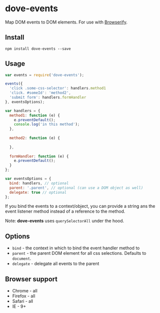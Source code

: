 # dove-events
 
Map DOM events to DOM elements. For use with [Browserify](http://browserify.org/).
 
## Install
 
```
npm install dove-events --save
```
 
## Usage
 
```js
var events = require('dove-events');

events({
  'click .some-css-selector': handlers.method1
  'click. #someId': 'method2',
  'submit form': handlers.formHandler
}, eventsOptions);

var handlers = {
  method1: function (e) {
    e.preventDefault();
    console.log('in this method');    
  },
  
  method2: function (e) {
  
  },
  
  formHandler: function (e) {
    e.preventDefault();
  }
};

var eventsOptions = {
  bind: handlers, // optional
  parent: '.parent', // optional (can use a DOM object as well)
  delegate: true // optional
};

```
 
If you bind the events to a context/object, you can provide a string ans the event listener method instead of a reference to the method.
 
Note: **dove-events** uses `querySelectorAll` under the hood.

## Options

* `bind` - the context in which to bind the event handler method to
* `parent` - the parent DOM element for all css selections. Defaults to `document`.
* `delegate` - delegate all events to the parent
 
## Browser support

* Chrome - all
* Firefox - all
* Safari - all
* IE - 9+